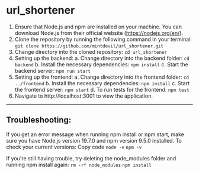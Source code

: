 # url_shortener

1. Ensure that Node.js and npm are installed on your machine. You can download Node.js from their official website (https://nodejs.org/en/).
2. Clone the repository by running the following command in your terminal:
`git clone https://github.com/mintdevil/url_shortener.git`
3. Change directory into the cloned repository:
`cd url_shortener`
4. Setting up the backend:
a. Change directory into the backend folder:
`cd backend`
b. Install the necessary dependencies:
`npm install`
c. Start the backend server:
`npm run start`
5. Setting up the frontend:
a. Change directory into the frontend folder:
`cd ../frontend`
b. Install the necessary dependencies:
`npm install`
c. Start the frontend server:
`npm start`
d. To run tests for the frontend:
`npm test`
6. Navigate to http://localhost:3001 to view the application.
---
## Troubleshooting:

If you get an error message when running npm install or npm start, make sure you have Node.js version 19.7.0 and npm version 9.5.0 installed. 
To check your current versions:
Copy code
`node -v`
`npm -v`

If you're still having trouble, try deleting the node_modules folder and running npm install again:
`rm -rf node_modules`
`npm install`